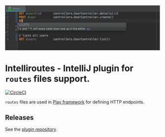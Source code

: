 ![screenshot](screenshot.png)

# Intelliroutes - IntelliJ plugin for `routes` files support.

[![CircleCI](https://circleci.com/gh/tomas-milata/intelliroutes.svg?style=svg)](https://circleci.com/gh/tomas-milata/intelliroutes)

`routes` files are used in [Play framework](https://www.playframework.com/) for defining HTTP endpoints.

## Releases
See the [plugin repository](https://plugins.jetbrains.com/plugin/10053-play-routes).
